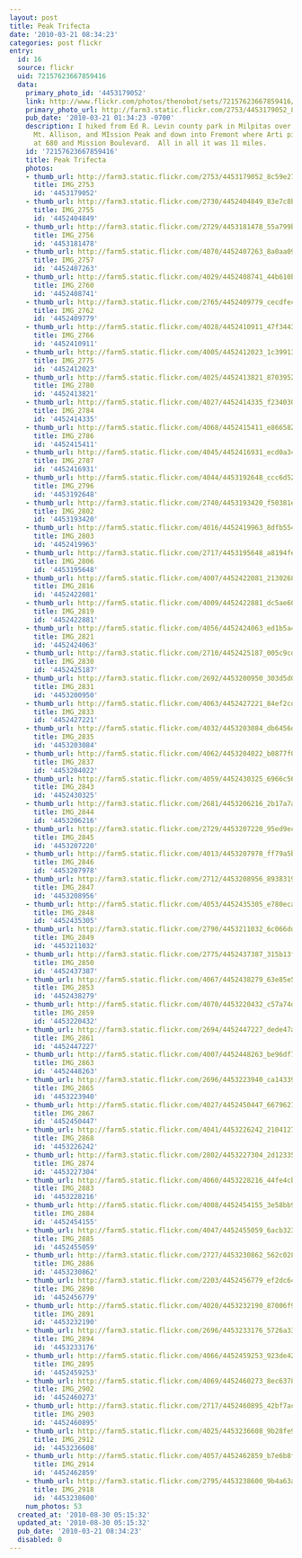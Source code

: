 ```yaml
---
layout: post
title: Peak Trifecta
date: '2010-03-21 08:34:23'
categories: post flickr
entry:
  id: 16
  source: flickr
  uid: 72157623667859416
  data:
    primary_photo_id: '4453179052'
    link: http://www.flickr.com/photos/thenobot/sets/72157623667859416/
    primary_photo_url: http://farm3.static.flickr.com/2753/4453179052_8c59e27ef7_m.jpg
    pub_date: '2010-03-21 01:34:23 -0700'
    description: I hiked from Ed R. Levin county park in Milpitas over Monument Peak,
      Mt. Allison, and MIssion Peak and down into Fremont where Arti picked me up
      at 680 and Mission Boulevard.  All in all it was 11 miles.
    id: '72157623667859416'
    title: Peak Trifecta
    photos:
    - thumb_url: http://farm3.static.flickr.com/2753/4453179052_8c59e27ef7_s.jpg
      title: IMG_2753
      id: '4453179052'
    - thumb_url: http://farm3.static.flickr.com/2730/4452404849_83e7c8b64b_s.jpg
      title: IMG_2755
      id: '4452404849'
    - thumb_url: http://farm3.static.flickr.com/2729/4453181478_55a799b40c_s.jpg
      title: IMG_2756
      id: '4453181478'
    - thumb_url: http://farm5.static.flickr.com/4070/4452407263_8a0aa0961f_s.jpg
      title: IMG_2757
      id: '4452407263'
    - thumb_url: http://farm5.static.flickr.com/4029/4452408741_44b610b24f_s.jpg
      title: IMG_2760
      id: '4452408741'
    - thumb_url: http://farm3.static.flickr.com/2765/4452409779_cecdfecfa9_s.jpg
      title: IMG_2762
      id: '4452409779'
    - thumb_url: http://farm5.static.flickr.com/4028/4452410911_47f34433c2_s.jpg
      title: IMG_2766
      id: '4452410911'
    - thumb_url: http://farm5.static.flickr.com/4005/4452412023_1c39913e30_s.jpg
      title: IMG_2775
      id: '4452412023'
    - thumb_url: http://farm5.static.flickr.com/4025/4452413821_8703952d6f_s.jpg
      title: IMG_2780
      id: '4452413821'
    - thumb_url: http://farm5.static.flickr.com/4027/4452414335_f234030121_s.jpg
      title: IMG_2784
      id: '4452414335'
    - thumb_url: http://farm5.static.flickr.com/4068/4452415411_e8665824d1_s.jpg
      title: IMG_2786
      id: '4452415411'
    - thumb_url: http://farm5.static.flickr.com/4045/4452416931_ecd0a34df0_s.jpg
      title: IMG_2787
      id: '4452416931'
    - thumb_url: http://farm5.static.flickr.com/4044/4453192648_ccc6d521f4_s.jpg
      title: IMG_2796
      id: '4453192648'
    - thumb_url: http://farm3.static.flickr.com/2740/4453193420_f50381e0cf_s.jpg
      title: IMG_2802
      id: '4453193420'
    - thumb_url: http://farm5.static.flickr.com/4016/4452419963_8dfb554d5a_s.jpg
      title: IMG_2803
      id: '4452419963'
    - thumb_url: http://farm3.static.flickr.com/2717/4453195648_a8194fee47_s.jpg
      title: IMG_2806
      id: '4453195648'
    - thumb_url: http://farm5.static.flickr.com/4007/4452422081_2130268342_s.jpg
      title: IMG_2816
      id: '4452422081'
    - thumb_url: http://farm5.static.flickr.com/4009/4452422881_dc5ae60f84_s.jpg
      title: IMG_2819
      id: '4452422881'
    - thumb_url: http://farm5.static.flickr.com/4056/4452424063_ed1b5a4baa_s.jpg
      title: IMG_2821
      id: '4452424063'
    - thumb_url: http://farm3.static.flickr.com/2710/4452425187_005c9cd86d_s.jpg
      title: IMG_2830
      id: '4452425187'
    - thumb_url: http://farm3.static.flickr.com/2692/4453200950_303d5d049b_s.jpg
      title: IMG_2831
      id: '4453200950'
    - thumb_url: http://farm5.static.flickr.com/4063/4452427221_84ef2cd9ca_s.jpg
      title: IMG_2833
      id: '4452427221'
    - thumb_url: http://farm5.static.flickr.com/4032/4453203084_db6456d0bd_s.jpg
      title: IMG_2835
      id: '4453203084'
    - thumb_url: http://farm5.static.flickr.com/4062/4453204022_b0877f046d_s.jpg
      title: IMG_2837
      id: '4453204022'
    - thumb_url: http://farm5.static.flickr.com/4059/4452430325_6966c56019_s.jpg
      title: IMG_2843
      id: '4452430325'
    - thumb_url: http://farm3.static.flickr.com/2681/4453206216_2b17a7af54_s.jpg
      title: IMG_2844
      id: '4453206216'
    - thumb_url: http://farm3.static.flickr.com/2729/4453207220_95ed9ecd47_s.jpg
      title: IMG_2845
      id: '4453207220'
    - thumb_url: http://farm5.static.flickr.com/4013/4453207978_ff79a5b46c_s.jpg
      title: IMG_2846
      id: '4453207978'
    - thumb_url: http://farm3.static.flickr.com/2712/4453208956_8938319d0e_s.jpg
      title: IMG_2847
      id: '4453208956'
    - thumb_url: http://farm5.static.flickr.com/4053/4452435305_e780eca01a_s.jpg
      title: IMG_2848
      id: '4452435305'
    - thumb_url: http://farm3.static.flickr.com/2790/4453211032_6c066dd6b6_s.jpg
      title: IMG_2849
      id: '4453211032'
    - thumb_url: http://farm3.static.flickr.com/2775/4452437387_315b13fe24_s.jpg
      title: IMG_2850
      id: '4452437387'
    - thumb_url: http://farm5.static.flickr.com/4067/4452438279_63e85e568f_s.jpg
      title: IMG_2853
      id: '4452438279'
    - thumb_url: http://farm5.static.flickr.com/4070/4453220432_c57a74d734_s.jpg
      title: IMG_2859
      id: '4453220432'
    - thumb_url: http://farm3.static.flickr.com/2694/4452447227_dede47aa95_s.jpg
      title: IMG_2861
      id: '4452447227'
    - thumb_url: http://farm5.static.flickr.com/4007/4452448263_be96df7e9f_s.jpg
      title: IMG_2863
      id: '4452448263'
    - thumb_url: http://farm3.static.flickr.com/2696/4453223940_ca1433924b_s.jpg
      title: IMG_2865
      id: '4453223940'
    - thumb_url: http://farm5.static.flickr.com/4027/4452450447_667962155a_s.jpg
      title: IMG_2867
      id: '4452450447'
    - thumb_url: http://farm5.static.flickr.com/4041/4453226242_2104127c3e_s.jpg
      title: IMG_2868
      id: '4453226242'
    - thumb_url: http://farm3.static.flickr.com/2802/4453227304_2d12335f01_s.jpg
      title: IMG_2874
      id: '4453227304'
    - thumb_url: http://farm5.static.flickr.com/4060/4453228216_44fe4cb2e5_s.jpg
      title: IMG_2883
      id: '4453228216'
    - thumb_url: http://farm5.static.flickr.com/4008/4452454155_3e58bb9e9a_s.jpg
      title: IMG_2884
      id: '4452454155'
    - thumb_url: http://farm5.static.flickr.com/4047/4452455059_6acb323d6c_s.jpg
      title: IMG_2885
      id: '4452455059'
    - thumb_url: http://farm3.static.flickr.com/2727/4453230862_562c0288d2_s.jpg
      title: IMG_2886
      id: '4453230862'
    - thumb_url: http://farm3.static.flickr.com/2203/4452456779_ef2dc64948_s.jpg
      title: IMG_2890
      id: '4452456779'
    - thumb_url: http://farm5.static.flickr.com/4020/4453232190_87006f9b5f_s.jpg
      title: IMG_2891
      id: '4453232190'
    - thumb_url: http://farm3.static.flickr.com/2696/4453233176_5726a33dca_s.jpg
      title: IMG_2894
      id: '4453233176'
    - thumb_url: http://farm5.static.flickr.com/4066/4452459253_923de42832_s.jpg
      title: IMG_2895
      id: '4452459253'
    - thumb_url: http://farm5.static.flickr.com/4069/4452460273_8ec63781dd_s.jpg
      title: IMG_2902
      id: '4452460273'
    - thumb_url: http://farm3.static.flickr.com/2717/4452460895_42bf7aca17_s.jpg
      title: IMG_2903
      id: '4452460895'
    - thumb_url: http://farm5.static.flickr.com/4025/4453236608_9b28fe9d7c_s.jpg
      title: IMG_2912
      id: '4453236608'
    - thumb_url: http://farm5.static.flickr.com/4057/4452462859_b7e6b8f67d_s.jpg
      title: IMG_2914
      id: '4452462859'
    - thumb_url: http://farm3.static.flickr.com/2795/4453238600_9b4a63aff0_s.jpg
      title: IMG_2918
      id: '4453238600'
    num_photos: 53
  created_at: '2010-08-30 05:15:32'
  updated_at: '2010-08-30 05:15:32'
  pub_date: '2010-03-21 08:34:23'
  disabled: 0
---
```

